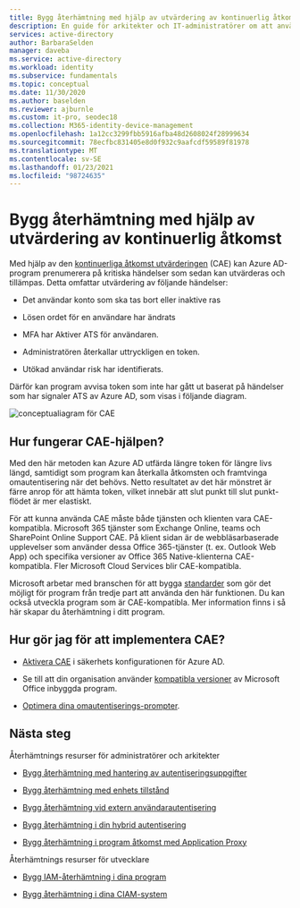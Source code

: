 ```yaml
---
title: Bygg återhämtning med hjälp av utvärdering av kontinuerlig åtkomst i Azure Active Directory
description: En guide för arkitekter och IT-administratörer om att använda CAE
services: active-directory
author: BarbaraSelden
manager: daveba
ms.service: active-directory
ms.workload: identity
ms.subservice: fundamentals
ms.topic: conceptual
ms.date: 11/30/2020
ms.author: baselden
ms.reviewer: ajburnle
ms.custom: it-pro, seodec18
ms.collection: M365-identity-device-management
ms.openlocfilehash: 1a12cc3299fbb5916afba48d2608024f28999634
ms.sourcegitcommit: 78ecfbc831405e8d0f932c9aafcdf59589f81978
ms.translationtype: MT
ms.contentlocale: sv-SE
ms.lasthandoff: 01/23/2021
ms.locfileid: "98724635"
---
```

# <a name="build-resilience-by-using-continuous-access-evaluation"></a>Bygg återhämtning med hjälp av utvärdering av kontinuerlig åtkomst

Med hjälp av den [kontinuerliga åtkomst utvärderingen](../conditional-access/concept-continuous-access-evaluation.md) (CAE) kan Azure AD-program prenumerera på kritiska händelser som sedan kan utvärderas och tillämpas. Detta omfattar utvärdering av följande händelser:

* Det användar konto som ska tas bort eller inaktive ras

* Lösen ordet för en användare har ändrats

* MFA har Aktiver ATS för användaren.

* Administratören återkallar uttryckligen en token.

* Utökad användar risk har identifierats.

Därför kan program avvisa token som inte har gått ut baserat på händelser som har signaler ATS av Azure AD, som visas i följande diagram.

![conceptualiagram för CAE](./media/resilience-with-cae/admin-resilience-continuous-access-evaluation.png)

## <a name="how-does-cae-help"></a>Hur fungerar CAE-hjälpen?

Med den här metoden kan Azure AD utfärda längre token för längre livs längd, samtidigt som program kan återkalla åtkomsten och framtvinga omautentisering när det behövs. Netto resultatet av det här mönstret är färre anrop för att hämta token, vilket innebär att slut punkt till slut punkt-flödet är mer elastiskt. 

För att kunna använda CAE måste både tjänsten och klienten vara CAE-kompatibla. Microsoft 365 tjänster som Exchange Online, teams och SharePoint Online Support CAE. På klient sidan är de webbläsarbaserade upplevelser som använder dessa Office 365-tjänster (t. ex. Outlook Web App) och specifika versioner av Office 365 Native-klienterna CAE-kompatibla. Fler Microsoft Cloud Services blir CAE-kompatibla.

Microsoft arbetar med branschen för att bygga [standarder](https://openid.net/wg/sse/) som gör det möjligt för program från tredje part att använda den här funktionen. Du kan också utveckla program som är CAE-kompatibla. Mer information finns i så här skapar du återhämtning i ditt program.

## <a name="how-do-i-implement-cae"></a>Hur gör jag för att implementera CAE?

* [Aktivera CAE](../conditional-access/concept-continuous-access-evaluation.md) i säkerhets konfigurationen för Azure AD.

* Se till att din organisation använder [kompatibla versioner](../conditional-access/concept-continuous-access-evaluation.md) av Microsoft Office inbyggda program.

* [Optimera dina omautentiserings-prompter](../authentication/concepts-azure-multi-factor-authentication-prompts-session-lifetime.md).

 
## <a name="next-steps"></a>Nästa steg
Återhämtnings resurser för administratörer och arkitekter
 
* [Bygg återhämtning med hantering av autentiseringsuppgifter](resilience-in-credentials.md)

* [Bygg återhämtning med enhets tillstånd](resilience-with-device-states.md)

* [Bygg återhämtning vid extern användarautentisering](resilience-b2b-authentication.md)

* [Bygg återhämtning i din hybrid autentisering](resilience-in-hybrid.md)

* [Bygg återhämtning i program åtkomst med Application Proxy](resilience-on-premises-access.md)

Återhämtnings resurser för utvecklare

* [Bygg IAM-återhämtning i dina program](resilience-app-development-overview.md)

* [Bygg återhämtning i dina CIAM-system](resilience-b2c.md)
